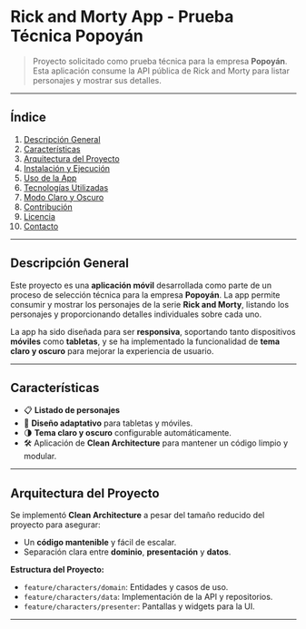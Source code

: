# **Rick and Morty App - Prueba Técnica Popoyán**  

> Proyecto solicitado como prueba técnica para la empresa **Popoyán**. Esta aplicación consume la API pública de Rick and Morty para listar personajes y mostrar sus detalles.



---

## **Índice**  
1. [Descripción General](#descripción-general)  
2. [Características](#características)  
3. [Arquitectura del Proyecto](#arquitectura-del-proyecto)  
4. [Instalación y Ejecución](#instalación-y-ejecución)  
5. [Uso de la App](#uso-de-la-app)  
6. [Tecnologías Utilizadas](#tecnologías-utilizadas)  
7. [Modo Claro y Oscuro](#modo-claro-y-oscuro)  
8. [Contribución](#contribución)  
9. [Licencia](#licencia)  
10. [Contacto](#contacto)  

---

## **Descripción General**  
Este proyecto es una **aplicación móvil** desarrollada como parte de un proceso de selección técnica para la empresa **Popoyán**. La app permite consumir y mostrar los personajes de la serie **Rick and Morty**, listando los personajes y proporcionando detalles individuales sobre cada uno. 

La app ha sido diseñada para ser **responsiva**, soportando tanto dispositivos **móviles** como **tabletas**, y se ha implementado la funcionalidad de **tema claro y oscuro** para mejorar la experiencia de usuario.

---

## **Características**  
- 📋 **Listado de personajes** 
- 📱 **Diseño adaptativo** para tabletas y móviles.  
- 🌗 **Tema claro y oscuro** configurable automáticamente.  
- 🛠️ Aplicación de **Clean Architecture** para mantener un código limpio y modular.  

---

## **Arquitectura del Proyecto**  
Se implementó  **Clean Architecture** a pesar del tamaño reducido del proyecto para asegurar:  
- Un **código mantenible** y fácil de escalar.  
- Separación clara entre **dominio**, **presentación** y **datos**.   

**Estructura del Proyecto:**  
- `feature/characters/domain`: Entidades y casos de uso.  
- `feature/characters/data`: Implementación de la API y repositorios.  
- `feature/characters/presenter`: Pantallas y widgets para la UI.  

---


